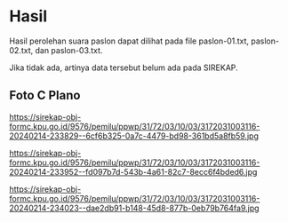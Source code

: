 # Hasil

Hasil perolehan suara paslon dapat dilihat pada file paslon-01.txt, paslon-02.txt, dan paslon-03.txt.

Jika tidak ada, artinya data tersebut belum ada pada SIREKAP.

## Foto C Plano

https://sirekap-obj-formc.kpu.go.id/9576/pemilu/ppwp/31/72/03/10/03/3172031003116-20240214-233829--6cf6b325-0a7c-4479-bd98-361bd5a8fb59.jpg

https://sirekap-obj-formc.kpu.go.id/9576/pemilu/ppwp/31/72/03/10/03/3172031003116-20240214-233952--fd097b7d-543b-4a61-82c7-8ecc6f4bded6.jpg

https://sirekap-obj-formc.kpu.go.id/9576/pemilu/ppwp/31/72/03/10/03/3172031003116-20240214-234023--dae2db91-b148-45d8-877b-0eb79b764fa9.jpg
